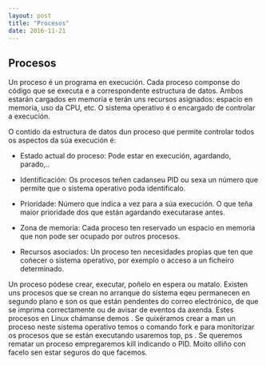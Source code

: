 ```yaml
---
layout: post
title: "Procesos"
date: 2016-11-21
---
```


## Procesos

Un proceso é un programa en execución. Cada proceso componse do código que se executa e a correspondente estructura de datos. Ambos estarán cargados en memoria e terán uns recursos asignados: espacio en memoria, uso da CPU, etc.  O sistema operativo é o encargado de controlar a execución.

O contido da estructura de datos dun proceso que  permite controlar todos os aspectos da súa execución é:


* Estado actual do proceso:  Pode estar en execución, agardando, parado,..


* Identificación:  Os procesos teñen cadanseu PID ou sexa un número que permite que o sistema operativo poda identificalo.


* Prioridade:  Número que indica a vez para a súa execución. O que teña maior prioridade dos que están agardando executarase antes.


* Zona de memoria:  Cada proceso ten reservado un espacio en memoria que non pode ser ocupado por outros procesos.


* Recursos asociados:  Un proceso ten necesidades propias que ten que coñecer o sistema operativo, por exemplo o acceso a un ficheiro  determinado.


Un proceso pódese crear, executar, poñelo en espera ou matalo. Existen uns procesos que se crean no arranque do sistema eqeu permanecen en segundo plano e son os que están pendentes do correo electrónico, de que se imprima correctamente ou de avisar de eventos da axenda. Estes procesos en Linux chámanse   demos   . Se quixéramos crear a man un proceso neste sistema operativo temos o comando   fork    e para monitorizar os procesos que se están executando usaremos   top, ps   . Se queremos rematar un proceso empregaremos   kill    indicando o PID. Moito olliño con facelo sen estar seguros do que facemos.
